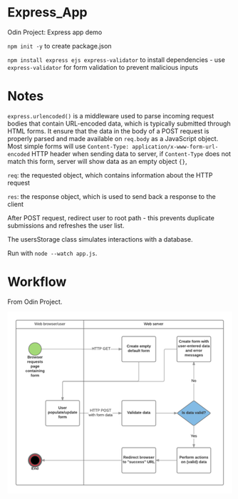 # Express_App
Odin Project: Express app demo 

`npm init -y` to create package.json 

`npm install express ejs express-validator` to install dependencies - use `express-validator` for form validation to prevent malicious inputs

# Notes 

`express.urlencoded()` is a middleware used to parse incoming request bodies that contain URL-encoded data, which is typically submitted through HTML forms. It ensure that the data in the body of a POST request is properly parsed and made available on `req.body` as a JavaScript object. Most simple forms will use `Content-Type: application/x-www-form-url-encoded` HTTP header when sending data to server, if `Content-Type` does not match this form, server will show data as an empty object `{}`, 

`req`: the requested object, which contains information about the HTTP request 

`res`: the response object, which is used to send back a response to the client 

After POST request, redirect user to root path - this prevents duplicate submissions and refreshes the user list. 

The usersStorage class simulates interactions with a database. 

Run with `node --watch app.js`. 

# Workflow 

From Odin Project. 

![Form handling workflow](./web_server_form_handling.png)


